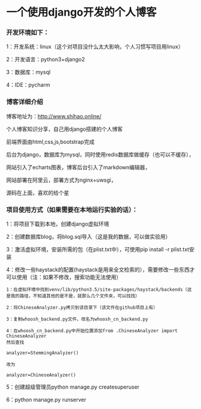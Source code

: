 <h1>一个使用django开发的个人博客</h1>

<h3>开发环境如下：</h3>

1：开发系统：linux（这个对项目没什么太大影响，个人习惯写项目用linux）

2：开发语言：python3+django2

3：数据库：mysql

4：IDE：pycharm


<h3>博客详细介绍</h3>

博客地址为：http://www.shihao.online/

个人博客知识分享，自己用django搭建的个人博客

前端界面由html,css,js,bootstrap完成

后台为django，数据库为mysql，同时使用redis数据库做缓存（也可以不缓存），

网站引入了echarts图表，博客后台引入了markdown编辑器，

网站部署在阿里云，部署方式为nginx+uwsgi，

源码在上面，喜欢的给个星


<h3>项目使用方式（如果需要在本地运行实验的话）：</h3>

1：将项目下载到本地，创建django虚拟环境

2：创建数据库blog，将blog.sql导入（这是我的数据，可以做实验用）

3：激活虚拟环境，安装所需的包（在plist.txt中），可使用pip install -r plist.txt安装

4：修改一些haystack的配置(haystack是用来全文检索的），需要修改一些东西才可以使用（注：如果不修改，搜索功能无法使用）

	1：在虚拟环境中找到venv/lib/python3.5/site-packages/haystack/backends（这是我的路径，不知道其他的是不是，就那么几个文件夹，可以找找）

	2：将ChineseAnalyzer.py拷贝到该目录下（该文件在github项目上有）

	3：复制whoosh_backend.py文件，改名为whoosh_cn_backend.py

	4：在whoosh_cn_backend.py中开始位置添加from .ChineseAnalyzer import ChineseAnalyzer 
	然后查找

	analyzer=StemmingAnalyzer()

	改为

	analyzer=ChineseAnalyzer()

5：创建超级管理员python manage.py createsuperuser

6：python manage.py runserver
